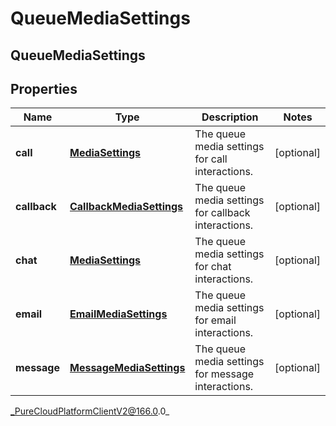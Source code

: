 # QueueMediaSettings

## QueueMediaSettings

## Properties

|Name | Type | Description | Notes|
|------------ | ------------- | ------------- | -------------|
| **call** | [**MediaSettings**](MediaSettings) | The queue media settings for call interactions. | [optional] |
| **callback** | [**CallbackMediaSettings**](CallbackMediaSettings) | The queue media settings for callback interactions. | [optional] |
| **chat** | [**MediaSettings**](MediaSettings) | The queue media settings for chat interactions. | [optional] |
| **email** | [**EmailMediaSettings**](EmailMediaSettings) | The queue media settings for email interactions. | [optional] |
| **message** | [**MessageMediaSettings**](MessageMediaSettings) | The queue media settings for message interactions. | [optional] |



_PureCloudPlatformClientV2@166.0.0_
